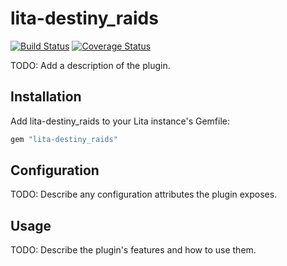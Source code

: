 # lita-destiny_raids

[![Build Status](https://travis-ci.org/hersha/lita-destiny_raids.png?branch=master)](https://travis-ci.org/hersha/lita-destiny_raids)
[![Coverage Status](https://coveralls.io/repos/hersha/lita-destiny_raids/badge.png)](https://coveralls.io/r/hersha/lita-destiny_raids)

TODO: Add a description of the plugin.

## Installation

Add lita-destiny_raids to your Lita instance's Gemfile:

``` ruby
gem "lita-destiny_raids"
```

## Configuration

TODO: Describe any configuration attributes the plugin exposes.

## Usage

TODO: Describe the plugin's features and how to use them.

